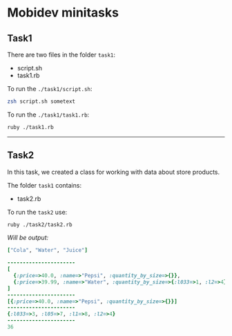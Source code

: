 # Mobidev minitasks

## Task1
There are two files in the folder `task1`:
* script.sh
* task1.rb

To run the ```./task1/script.sh```:

```sh
zsh script.sh sometext
```
To run the ```./task1/task1.rb```:

```sh
ruby ./task1.rb
```

---

## Task2
In this task, we created a class for working with data about store products.

The folder `task1` contains:
* task2.rb

To run the `task2` use:
```zsh
ruby ./task2/task2.rb
```

_Will be output:_
```ruby
["Cola", "Water", "Juice"]

----------------------
[
  {:price=>40.0, :name=>"Pepsi", :quantity_by_size=>{}},
  {:price=>39.99, :name=>"Water", :quantity_by_size=>{:l033=>1, :l2=>4}}
]
----------------------
[{:price=>40.0, :name=>"Pepsi", :quantity_by_size=>{}}]
----------------------
{:l033=>3, :l05=>7, :l1=>8, :l2=>4}
----------------------
36
```